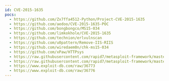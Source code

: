 ```yaml
---
id: CVE-2015-1635
pocs:
  - https://github.com/Zx7ffa4512-Python/Project-CVE-2015-1635
  - https://github.com/aedoo/CVE-2015-1635-POC
  - https://github.com/bongbongco/MS15-034
  - https://github.com/limkokhole/CVE-2015-1635
  - https://github.com/technion/erlvulnscan
  - https://github.com/u0pattern/Remove-IIS-RIIS
  - https://github.com/wiredaem0n/chk-ms15-034
  - https://github.com/xPaw/HTTPsys
  - https://raw.githubusercontent.com/rapid7/metasploit-framework/master/modules/auxiliary/dos/http/ms15_034_ulonglongadd.rb
  - https://raw.githubusercontent.com/rapid7/metasploit-framework/master/modules/auxiliary/scanner/http/ms15_034_http_sys_memory_dump.rb
  - https://www.exploit-db.com/raw/36773
  - https://www.exploit-db.com/raw/36776
---
```

